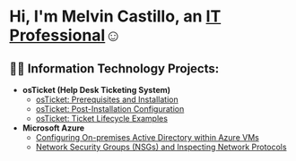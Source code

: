 <h1>Hi, I'm Melvin Castillo, an <a href="https://www.linkedin.com/in/melvin-castillo-b7422aa2/">IT Professional</a>☺</h1>

<h2>👨‍💻 Information Technology Projects:</h2>

- <b>osTicket (Help Desk Ticketing System)</b>
  - [osTicket: Prerequisites and Installation](https://github.com/TechByMelvin/osticket-prereq/blob/main/README.md)
  - [osTicket: Post-Installation Configuration](https://github.com/TechByMelvin/osticket-post-install/blob/main/README.md)
  - [osTicket: Ticket Lifecycle Examples](https://github.com/TechByMelvin/osticket-lifestyle/blob/main/README.md)
- <b>Microsoft Azure</b>
  - [Configuring On-premises Active Directory within Azure VMs](https://github.com/TechByMelvin/active-directory-within-azure/blob/main/README.md)
  - [Network Security Groups (NSGs) and Inspecting Network Protocols](https://github.com/TechByMelvin/network-serucirty-group/blob/main/README.md)
